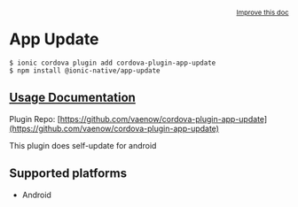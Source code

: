 <a style="float:right;font-size:12px;" href="http://github.com/ionic-team/ionic-native/edit/master/src/@ionic-native/plugins/app-update/index.ts#L9">
  Improve this doc
</a>

# App Update

```
$ ionic cordova plugin add cordova-plugin-app-update
$ npm install @ionic-native/app-update
```

## [Usage Documentation](https://ionicframework.com/docs/native/app-update/)

Plugin Repo: [https://github.com/vaenow/cordova-plugin-app-update](https://github.com/vaenow/cordova-plugin-app-update)

This plugin does self-update for android

## Supported platforms
- Android



